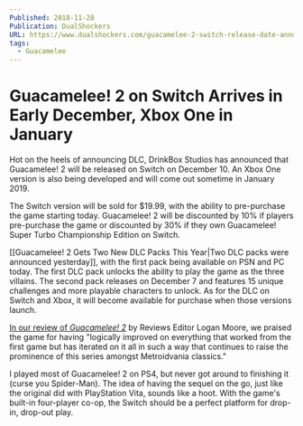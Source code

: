 ```yaml
---
Published: 2018-11-28
Publication: DualShockers
URL: https://www.dualshockers.com/guacamelee-2-switch-release-date-announced/
tags:
  - Guacamelee
---
```

# Guacamelee! 2 on Switch Arrives in Early December, Xbox One in January

Hot on the heels of announcing DLC, DrinkBox Studios has announced that Guacamelee! 2 will be released on Switch on December 10. An Xbox One version is also being developed and will come out sometime in January 2019.

The Switch version will be sold for $19.99, with the ability to pre-purchase the game starting today. Guacamelee! 2 will be discounted by 10% if players pre-purchase the game or discounted by 30% if they own Guacamelee! Super Turbo Championship Edition on Switch.

[[Guacamelee! 2 Gets Two New DLC Packs This Year|Two DLC packs were announced yesterday]], with the first pack being available on PSN and PC today. The first DLC pack unlocks the ability to play the game as the three villains. The second pack releases on December 7 and features 15 unique challenges and more playable characters to unlock. As for the DLC on Switch and Xbox, it will become available for purchase when those versions launch.

[In our review of *Guacamelee! 2*](https://www.dualshockers.com/guacamelee-2-review-ps4-pc/) by Reviews Editor Logan Moore, we praised the game for having "logically improved on everything that worked from the first game but has iterated on it all in such a way that continues to raise the prominence of this series amongst Metroidvania classics."

I played most of Guacamelee! 2 on PS4, but never got around to finishing it (curse you Spider-Man). The idea of having the sequel on the go, just like the original did with PlayStation Vita, sounds like a hoot. With the game's built-in four-player co-op, the Switch should be a perfect platform for drop-in, drop-out play.
